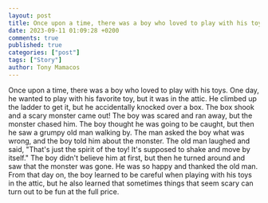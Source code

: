 ```yaml
---
layout: post
title: Once upon a time, there was a boy who loved to play with his toys
date: 2023-09-11 01:09:28 +0200
comments: true
published: true
categories: ["post"]
tags: ["Story"]
author: Tony Mamacos
---
```

Once upon a time, there was a boy who loved to play with his toys. One day, he wanted to play with his favorite toy, but it was in the attic. He climbed up the ladder to get it, but he accidentally knocked over a box. The box shook and a scary monster came out!
The boy was scared and ran away, but the monster chased him. The boy thought he was going to be caught, but then he saw a grumpy old man walking by. The man asked the boy what was wrong, and the boy told him about the monster. The old man laughed and said, "That's just the spirit of the toy! It's supposed to shake and move by itself."
The boy didn't believe him at first, but then he turned around and saw that the monster was gone. He was so happy and thanked the old man. From that day on, the boy learned to be careful when playing with his toys in the attic, but he also learned that sometimes things that seem scary can turn out to be fun at the full price.
